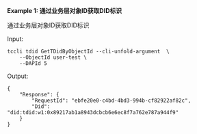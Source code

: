 **Example 1: 通过业务层对象ID获取DID标识**

通过业务层对象ID获取DID标识

Input: 

```
tccli tdid GetTDidByObjectId --cli-unfold-argument  \
    --ObjectId user-test \
    --DAPId 5
```

Output: 
```
{
    "Response": {
        "RequestId": "ebfe20e0-c4bd-4bd3-994b-cf82922af82c",
        "Did": "did:tdid:w1:0x89217ab1a8943dcbcb6e6ec8f7a762e787a944f9"
    }
}
```

